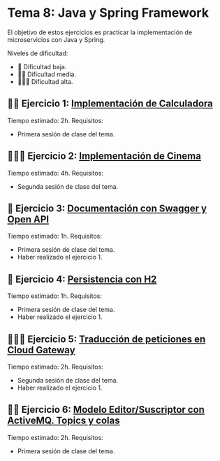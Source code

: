Tema 8: Java y Spring Framework
=============================================

El objetivo de estos ejercicios es practicar la implementación de microservicios con Java y Spring.

Niveles de dificultad:
- 💙 Dificultad baja.
- 💙💙 Dificultad media.
- 💙💙💙 Dificultad alta.

## 💙💙 Ejercicio 1: [**Implementación de Calculadora**](https://github.com/UnirCs/DWFS-PER8408-2324/blob/master/Tema_8/00_Resources/Calculadora/Readme.md)

Tiempo estimado: 2h. Requisitos:

- Primera sesión de clase del tema.

## 💙💙💙 Ejercicio 2: [**Implementación de Cinema**]()

Tiempo estimado: 4h. Requisitos:

- Segunda sesión de clase del tema.

## 💙 Ejercicio 3: [**Documentación con Swagger y Open API**](https://github.com/UnirCs/DWFS-PER8408-2324/blob/master/Tema_8/00_Resources/Swagger/Readme.md)

Tiempo estimado: 1h. Requisitos:

- Primera sesión de clase del tema.
- Haber realizado el ejercicio 1.

## 💙 Ejercicio 4: [**Persistencia con H2**]()

Tiempo estimado: 1h. Requisitos:

- Primera sesión de clase del tema.
- Haber realizado el ejercicio 1.

## 💙💙💙 Ejercicio 5: [**Traducción de peticiones en Cloud Gateway**](https://github.com/UnirCs/DWFS-PER8408-2324/blob/master/Tema_8/00_Resources/Traduccion%20CW/Readme.md)

Tiempo estimado: 2h. Requisitos:

- Segunda sesión de clase del tema.
- Haber realizado el ejercicio 1.

## 💙💙 Ejercicio 6: [**Modelo Editor/Suscriptor con ActiveMQ. Topics y colas**](https://github.com/UnirCs/DWFS-PER8408-2324/blob/master/Tema_8/00_Resources/EditorSuscriptor/Readme.md)

Tiempo estimado: 2h. Requisitos:

- Primera sesión de clase del tema.